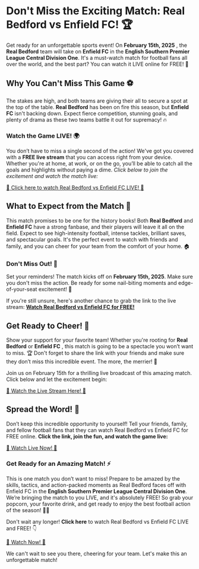 # Don't Miss the Exciting Match: Real Bedford vs Enfield FC! 🏆

Get ready for an unforgettable sports event! On **February 15th, 2025** , the **Real Bedford** team will take on **Enfield FC** in the **English Southern Premier League Central Division One**. It's a must-watch match for football fans all over the world, and the best part? You can watch it LIVE online for FREE! 🎉

## Why You Can't Miss This Game ⚽

The stakes are high, and both teams are giving their all to secure a spot at the top of the table. **Real Bedford** has been on fire this season, but **Enfield FC** isn't backing down. Expect fierce competition, stunning goals, and plenty of drama as these two teams battle it out for supremacy! 🔥

### Watch the Game LIVE! 🌍

You don’t have to miss a single second of the action! We've got you covered with a **FREE live stream** that you can access right from your device. Whether you're at home, at work, or on the go, you’ll be able to catch all the goals and highlights without paying a dime. _Click below to join the excitement and watch the match live:_

[🚀 Click here to watch Real Bedford vs Enfield FC LIVE! 🚀](https://tinyurl.com/livestreamfreeo?st=Real+Bedford+vs+Enfield+FC&si=ghc)

## What to Expect from the Match 🥅

This match promises to be one for the history books! Both **Real Bedford** and **Enfield FC** have a strong fanbase, and their players will leave it all on the field. Expect to see high-intensity football, intense tackles, brilliant saves, and spectacular goals. It's the perfect event to watch with friends and family, and you can cheer for your team from the comfort of your home. 🏠

### Don't Miss Out! 📅

Set your reminders! The match kicks off on **February 15th, 2025**. Make sure you don't miss the action. Be ready for some nail-biting moments and edge-of-your-seat excitement! 🔔

If you're still unsure, here's another chance to grab the link to the live stream: [**Watch Real Bedford vs Enfield FC for FREE!**](https://tinyurl.com/livestreamfreeo?st=Real+Bedford+vs+Enfield+FC&si=ghc)

## Get Ready to Cheer! 🎉

Show your support for your favorite team! Whether you're rooting for **Real Bedford** or **Enfield FC** , this match is going to be a spectacle you won’t want to miss. 🏆 Don't forget to share the link with your friends and make sure they don’t miss this incredible event. The more, the merrier! 📣

Join us on February 15th for a thrilling live broadcast of this amazing match. Click below and let the excitement begin:

[🔴 Watch the Live Stream Here! 🔴](https://tinyurl.com/livestreamfreeo?st=Real+Bedford+vs+Enfield+FC&si=ghc)

## Spread the Word! 📲

Don’t keep this incredible opportunity to yourself! Tell your friends, family, and fellow football fans that they can watch Real Bedford vs Enfield FC for FREE online. **Click the link, join the fun, and watch the game live:**

[🎯 Watch Live Now! 🎯](https://tinyurl.com/livestreamfreeo?st=Real+Bedford+vs+Enfield+FC&si=ghc)

### Get Ready for an Amazing Match! ⚡

This is one match you don’t want to miss! Prepare to be amazed by the skills, tactics, and action-packed moments as Real Bedford faces off with Enfield FC in the **English Southern Premier League Central Division One**. We’re bringing the match to you LIVE, and it's absolutely FREE! So grab your popcorn, your favorite drink, and get ready to enjoy the best football action of the season! 🍿🥤

Don't wait any longer! **Click here** to watch Real Bedford vs Enfield FC LIVE and FREE! 👇

[🏁 Watch Now! 🏁](https://tinyurl.com/livestreamfreeo?st=Real+Bedford+vs+Enfield+FC&si=ghc)

We can't wait to see you there, cheering for your team. Let's make this an unforgettable match!
